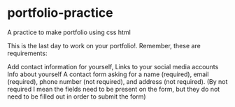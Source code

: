 # portfolio-practice
A practice to make portfolio using css html

This is the last day to work on your portfolio!. Remember, these are requirements:

Add contact information for yourself,
Links to your social media accounts
Info about yourself
A contact form asking for a
name (required),
email (required),
phone number (not required), and
address (not required). (By not required I mean the fields need to be present on the form, but they do not need to be filled out in order to submit the form)


